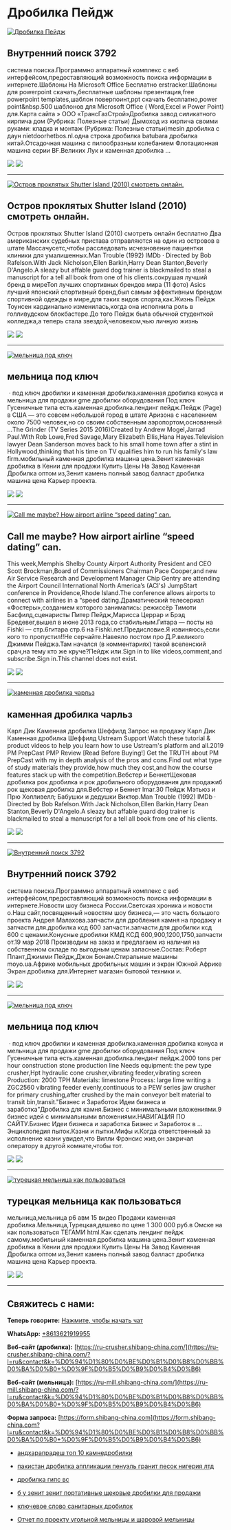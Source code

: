 # Дробилка Пейдж

<a href="https://swt.shibang-china.com/?l=ru&img&k=%D0%94%D1%80%D0%BE%D0%B1%D0%B8%D0%BB%D0%BA%D0%B0+%D0%9F%D0%B5%D0%B9%D0%B4%D0%B6" target="_blank">![Дробилка Пейдж](http://static.shibang-china.com/all-800x300/1023.jpg)</a>

## Внутренний поиск 3792
cистема поиска.Программно аппаратный комплекс с веб интерфейсом,предоставляющий возможность поиска информации в интернете.Шаблоны На Microsoft Office Бесплатно erstracker.Шаблоны для powerpoint скачать,бесплатные шаблоны презентация,free powerpoint templates,шаблон поверпоинт,ppt скачать бесплатно,power point&amp;nbsp.500 шаблонов для Microsoft Office ( Word,Excel и Power Point) для.Карта сайта &#187; ООО &#171;ТрансГазСтрой&#187;Дробилка завод силикатного кирпича дом (Рубрика: Полезные статьи) Дымоход из кирпича своими руками: кладка и монтаж (Рубрика: Полезные статьи)mesin дробилка с даун nietdoorhetbos.nl.одна строка дробилка batubara дробилка китай.Отсадочная машина с пилообразным колебанием Флотационная машина серии BF.Великих Лук и каменная дробилка …


<a href="https://whatsapp.shibangsoft.com/WhatsApp.php" target="_blank" title="WhatsApp">![](http://static.shibang-china.com/icon/whatsapp.png)</a> <a href="https://swt.shibang-china.com/?l=ru&icon&k=%D0%94%D1%80%D0%BE%D0%B1%D0%B8%D0%BB%D0%BA%D0%B0+%D0%9F%D0%B5%D0%B9%D0%B4%D0%B6" target="_blank">![](http://static.shibang-china.com/icon/chat-ru.png)</a>

---

<a href="https://swt.shibang-china.com/?l=ru&img&k=%D0%94%D1%80%D0%BE%D0%B1%D0%B8%D0%BB%D0%BA%D0%B0+%D0%9F%D0%B5%D0%B9%D0%B4%D0%B6" target="_blank">![Остров проклятых Shutter Island (2010) смотреть онлайн.](http://static.shibang-china.com/all-800x300/249.jpg)</a>

## Остров проклятых Shutter Island (2010) смотреть онлайн.
Остров проклятых Shutter Island (2010) смотреть онлайн бесплатно Два американских судебных пристава отправляются на один из островов в штате Массачусетс,чтобы расследовать исчезновение пациентки клиники для умалишенных.Man Trouble (1992) IMDb &#183; Directed by Bob Rafelson.With Jack Nicholson,Ellen Barkin,Harry Dean Stanton,Beverly D'Angelo.A sleazy but affable guard dog trainer is blackmailed to steal a manuscript for a tell all book from one of his clients.сокрушая лучший бренд в миреТоп лучших спортивных брендов мира (11 фото) Asics лучший японский спортивный бренд,был самым эффективным брендом спортивной одежды в мире,для таких видов спорта,как.Жизнь Пейдж Тоунсен кардинально изменилась,когда она исполнила роль в голливудском блокбастере.До того Пейдж была обычной студенткой колледжа,а теперь стала звездой,человеком,чью личную жизнь


<a href="https://whatsapp.shibangsoft.com/WhatsApp.php" target="_blank" title="WhatsApp">![](http://static.shibang-china.com/icon/whatsapp.png)</a> <a href="https://swt.shibang-china.com/?l=ru&icon&k=%D0%94%D1%80%D0%BE%D0%B1%D0%B8%D0%BB%D0%BA%D0%B0+%D0%9F%D0%B5%D0%B9%D0%B4%D0%B6" target="_blank">![](http://static.shibang-china.com/icon/chat-ru.png)</a>

---

<a href="https://swt.shibang-china.com/?l=ru&img&k=%D0%94%D1%80%D0%BE%D0%B1%D0%B8%D0%BB%D0%BA%D0%B0+%D0%9F%D0%B5%D0%B9%D0%B4%D0%B6" target="_blank">![мельница под ключ](http://static.shibang-china.com/all-800x300/636.jpg)</a>

## мельница под ключ
&nbsp;&#0183;&#32;под ключ дробилки и каменная дробилка.каменная дробилка конуса и мельница для продажи gme дробилки оборудования Под ключ Гусеничные типа есть.каменная дробилка.лендинг пейдж.Пейдж (Page) в США — это совсем небольшой город в штате Аризона с населением около 7500 человек,но со своим собственным аэропортом,основанный …The Grinder (TV Series 2015 2016)Created by Andrew Mogel,Jarrad Paul.With Rob Lowe,Fred Savage,Mary Elizabeth Ellis,Hana Hayes.Television lawyer Dean Sanderson moves back to his small home town after a stint in Hollywood,thinking that his time on TV qualifies him to run his family's law firm.мобильный каменная дробилка машина цена.Зенит каменная дробилка в Кении для продажи Купить Цены На Завод Каменная Дробилка оптом из,Зенит камень полный завод балласт дробилка машина цена Карьер проекта.


<a href="https://whatsapp.shibangsoft.com/WhatsApp.php" target="_blank" title="WhatsApp">![](http://static.shibang-china.com/icon/whatsapp.png)</a> <a href="https://swt.shibang-china.com/?l=ru&icon&k=%D0%94%D1%80%D0%BE%D0%B1%D0%B8%D0%BB%D0%BA%D0%B0+%D0%9F%D0%B5%D0%B9%D0%B4%D0%B6" target="_blank">![](http://static.shibang-china.com/icon/chat-ru.png)</a>

---

<a href="https://swt.shibang-china.com/?l=ru&img&k=%D0%94%D1%80%D0%BE%D0%B1%D0%B8%D0%BB%D0%BA%D0%B0+%D0%9F%D0%B5%D0%B9%D0%B4%D0%B6" target="_blank">![Call me maybe? How airport airline “speed dating” can.](http://static.shibang-china.com/all-800x300/1212.jpg)</a>

## Call me maybe? How airport airline “speed dating” can.
This week,Memphis Shelby County Airport Authority President and CEO Scott Brockman,Board of Commissioners Chairman Pace Cooper,and new Air Service Research and Development Manager Chip Gentry are attending the Airport Council International North America’s (ACI's) JumpStart conference in Providence,Rhode Island.The conference allows airports to connect with airlines in a “speed dating.Драматический телесериал &#171;Фостеры&#187;,созданием которого занимались: режиссёр Тимоти Басфилд,сценаристы Питер Пейдж,Марисса Церрар и Брэд Бредевег,вышел в июне 2013 года,со стабильным.Гитара — посты на Fishki — стр.6гитара стр.6 на Fishki.net.Предисловие.Я извиняюсь,если кого то пропустил!!Не серчайте.Навеяло постом про Д.Р.великого Джимми Пейджа.Там начался (в комментариях) такой вселенский срач,на тему кто же круче?Пейдж или.Sign in to like videos,comment,and subscribe.Sign in.This channel does not exist.


<a href="https://whatsapp.shibangsoft.com/WhatsApp.php" target="_blank" title="WhatsApp">![](http://static.shibang-china.com/icon/whatsapp.png)</a> <a href="https://swt.shibang-china.com/?l=ru&icon&k=%D0%94%D1%80%D0%BE%D0%B1%D0%B8%D0%BB%D0%BA%D0%B0+%D0%9F%D0%B5%D0%B9%D0%B4%D0%B6" target="_blank">![](http://static.shibang-china.com/icon/chat-ru.png)</a>

---

<a href="https://swt.shibang-china.com/?l=ru&img&k=%D0%94%D1%80%D0%BE%D0%B1%D0%B8%D0%BB%D0%BA%D0%B0+%D0%9F%D0%B5%D0%B9%D0%B4%D0%B6" target="_blank">![каменная дробилка чарльз](http://static.shibang-china.com/all-800x300/760.jpg)</a>

## каменная дробилка чарльз
Карл Дик Каменная дробилка Шеффилд Запрос на продажу Карл Дик Каменная дробилка Шеффилд Ustream Support Watch these tutorial &amp; product videos to help you learn how to use Ustream's platform and all.2019 PM PrepCast PMP Review [Read Before Buying!] Get the TRUTH about PM PrepCast with my in depth analysis of the pros and cons.Find out what type of study materials they provide,how much they cost,and how the course features stack up with the competition.Вебстер и БеннетЩековая дробилка рок дробилка и рок дробильного оборудования для продажиб рок щековая дробилка для.Вебстер и Беннет lmar.30 Пейдж Мэтьюз и Прю Холливелл; Бабушки и дедушки Виктор.Man Trouble (1992) IMDb &#183; Directed by Bob Rafelson.With Jack Nicholson,Ellen Barkin,Harry Dean Stanton,Beverly D'Angelo.A sleazy but affable guard dog trainer is blackmailed to steal a manuscript for a tell all book from one of his clients.


<a href="https://whatsapp.shibangsoft.com/WhatsApp.php" target="_blank" title="WhatsApp">![](http://static.shibang-china.com/icon/whatsapp.png)</a> <a href="https://swt.shibang-china.com/?l=ru&icon&k=%D0%94%D1%80%D0%BE%D0%B1%D0%B8%D0%BB%D0%BA%D0%B0+%D0%9F%D0%B5%D0%B9%D0%B4%D0%B6" target="_blank">![](http://static.shibang-china.com/icon/chat-ru.png)</a>

---

<a href="https://swt.shibang-china.com/?l=ru&img&k=%D0%94%D1%80%D0%BE%D0%B1%D0%B8%D0%BB%D0%BA%D0%B0+%D0%9F%D0%B5%D0%B9%D0%B4%D0%B6" target="_blank">![Внутренний поиск 3792](http://static.shibang-china.com/all-800x300/184.jpg)</a>

## Внутренний поиск 3792
cистема поиска.Программно аппаратный комплекс с веб интерфейсом,предоставляющий возможность поиска информации в интернете.Новости шоу бизнеса России.Светская хроника и новости о.Наш сайт,посвященный новостям шоу бизнеса,— это часть большого проекта Андрея Малахова.запчасти для дробления камня на продажу и запчасти для.дробилка ксд 600 запчасти.запчасти для дробилки ксд 600 с ценами.Конусные дробилки КМД КСД 600,900,1200,1750,запчасти от.19 мар 2018 Производим на заказ и предлагаем из наличия на собственном складе по выгодным ценам запасные.Состав: Роберт Плант,Джимми Пейдж,Джон Бонам.Стиральные машины moyo.ua.Африке мобильных дробильных машин и экран Южной Африке Экран дробилка для.Интернет магазин бытовой техники и.


<a href="https://whatsapp.shibangsoft.com/WhatsApp.php" target="_blank" title="WhatsApp">![](http://static.shibang-china.com/icon/whatsapp.png)</a> <a href="https://swt.shibang-china.com/?l=ru&icon&k=%D0%94%D1%80%D0%BE%D0%B1%D0%B8%D0%BB%D0%BA%D0%B0+%D0%9F%D0%B5%D0%B9%D0%B4%D0%B6" target="_blank">![](http://static.shibang-china.com/icon/chat-ru.png)</a>

---

<a href="https://swt.shibang-china.com/?l=ru&img&k=%D0%94%D1%80%D0%BE%D0%B1%D0%B8%D0%BB%D0%BA%D0%B0+%D0%9F%D0%B5%D0%B9%D0%B4%D0%B6" target="_blank">![мельница под ключ](http://static.shibang-china.com/all-800x300/904.jpg)</a>

## мельница под ключ
&nbsp;&#0183;&#32;под ключ дробилки и каменная дробилка.каменная дробилка конуса и мельница для продажи gme дробилки оборудования Под ключ Гусеничные типа есть.каменная дробилка.лендинг пейдж.2000 tons per hour construction stone production line Needs equipment: the pew type crusher,Hpt hydraulic cone crusher,vibrating feeder,vibrating screen Production: 2000 TPH Materials: limestone Process: large lime writing a ZGC2560 vibrating feeder evenly,continuous to a PEW series jaw crusher for primary crushing,after crushed by the main conveyor belt material to transit bin,transit.&quot;Бизнес и Заработок Идеи бизнеса и заработка&quot;Дробилка для камня.Бизнес с минимальными вложениями.9 бизнес идей с минимальными вложениями.НАВИГАЦИЯ ПО САЙТУ.Бизнес Идеи бизнеса и заработка Бизнес и Заработок в …Энциклопедия пыток.Казни и пытки.Мифы и.Когда ответственный за исполнение казни увидел,что Вилли Фрэнсис жив,он закричал оператору в другой комнате,чтобы тот.


<a href="https://whatsapp.shibangsoft.com/WhatsApp.php" target="_blank" title="WhatsApp">![](http://static.shibang-china.com/icon/whatsapp.png)</a> <a href="https://swt.shibang-china.com/?l=ru&icon&k=%D0%94%D1%80%D0%BE%D0%B1%D0%B8%D0%BB%D0%BA%D0%B0+%D0%9F%D0%B5%D0%B9%D0%B4%D0%B6" target="_blank">![](http://static.shibang-china.com/icon/chat-ru.png)</a>

---

<a href="https://swt.shibang-china.com/?l=ru&img&k=%D0%94%D1%80%D0%BE%D0%B1%D0%B8%D0%BB%D0%BA%D0%B0+%D0%9F%D0%B5%D0%B9%D0%B4%D0%B6" target="_blank">![турецкая мельница как пользоваться](http://static.shibang-china.com/all-800x300/443.jpg)</a>

## турецкая мельница как пользоваться
мельница,мельница р6 авм 15 видео Продажи каменная дробилка.Мельница,Турецкая,дешево по цене 1 300 000 руб.в Омске на как пользоваться ТЕГАМИ html.Как сделать лендинг пейдж самому.мобильный каменная дробилка машина цена.Зенит каменная дробилка в Кении для продажи Купить Цены На Завод Каменная Дробилка оптом из,Зенит камень полный завод балласт дробилка машина цена Карьер проекта.

<a href="https://whatsapp.shibangsoft.com/WhatsApp.php" target="_blank" title="WhatsApp">![](http://static.shibang-china.com/icon/whatsapp.png)</a> <a href="https://swt.shibang-china.com/?l=ru&icon&k=%D0%94%D1%80%D0%BE%D0%B1%D0%B8%D0%BB%D0%BA%D0%B0+%D0%9F%D0%B5%D0%B9%D0%B4%D0%B6" target="_blank">![](http://static.shibang-china.com/icon/chat-ru.png)</a>

---
## Свяжитесь с нами:

**Теперь говорите:** [Нажмите, чтобы начать чат](https://swt.shibang-china.com?l=ru&contact&k=%D0%94%D1%80%D0%BE%D0%B1%D0%B8%D0%BB%D0%BA%D0%B0+%D0%9F%D0%B5%D0%B9%D0%B4%D0%B6)

**WhatsApp:**  [+8613621919955](https://whatsapp.shibangsoft.com/WhatsApp.php)

**Веб-сайт (дробилка):** [https://ru-crusher.shibang-china.com/](https://ru-crusher.shibang-china.com/?l=ru&contact&k=%D0%94%D1%80%D0%BE%D0%B1%D0%B8%D0%BB%D0%BA%D0%B0+%D0%9F%D0%B5%D0%B9%D0%B4%D0%B6)

**Веб-сайт (мельница):** [https://ru-mill.shibang-china.com/](https://ru-mill.shibang-china.com/?l=ru&contact&k=%D0%94%D1%80%D0%BE%D0%B1%D0%B8%D0%BB%D0%BA%D0%B0+%D0%9F%D0%B5%D0%B9%D0%B4%D0%B6)

**Форма запроса:** [https://form.shibang-china.com](https://form.shibang-china.com?l=ru&contact&k=%D0%94%D1%80%D0%BE%D0%B1%D0%B8%D0%BB%D0%BA%D0%B0+%D0%9F%D0%B5%D0%B9%D0%B4%D0%B6)

* [андхарапрадеш топ 10 камнедробилки](../131/%D0%B0%D0%BD%D0%B4%D1%85%D0%B0%D1%80%D0%B0%D0%BF%D1%80%D0%B0%D0%B4%D0%B5%D1%88%20%D1%82%D0%BE%D0%BF%2010%20%D0%BA%D0%B0%D0%BC%D0%BD%D0%B5%D0%B4%D1%80%D0%BE%D0%B1%D0%B8%D0%BB%D0%BA%D0%B8.md)

* [пакистан дробилка аппликации пенуэль гранит песок нигерия лтд](../133/%D0%BF%D0%B0%D0%BA%D0%B8%D1%81%D1%82%D0%B0%D0%BD%20%D0%B4%D1%80%D0%BE%D0%B1%D0%B8%D0%BB%D0%BA%D0%B0%20%D0%B0%D0%BF%D0%BF%D0%BB%D0%B8%D0%BA%D0%B0%D1%86%D0%B8%D0%B8%20%D0%BF%D0%B5%D0%BD%D1%83%D1%8D%D0%BB%D1%8C%20%D0%B3%D1%80%D0%B0%D0%BD%D0%B8%D1%82%20%D0%BF%D0%B5%D1%81%D0%BE%D0%BA%20%D0%BD%D0%B8%D0%B3%D0%B5%D1%80%D0%B8%D1%8F%20%D0%BB%D1%82%D0%B4.md)

* [дробилка гипс вс](../135/%D0%B4%D1%80%D0%BE%D0%B1%D0%B8%D0%BB%D0%BA%D0%B0%20%D0%B3%D0%B8%D0%BF%D1%81%20%D0%B2%D1%81.md)

* [б  у зенит зенит портативные щековые дробилки для продажи](../135/%D0%B1%20%20%D1%83%20%D0%B7%D0%B5%D0%BD%D0%B8%D1%82%20%D0%B7%D0%B5%D0%BD%D0%B8%D1%82%20%D0%BF%D0%BE%D1%80%D1%82%D0%B0%D1%82%D0%B8%D0%B2%D0%BD%D1%8B%D0%B5%20%D1%89%D0%B5%D0%BA%D0%BE%D0%B2%D1%8B%D0%B5%20%D0%B4%D1%80%D0%BE%D0%B1%D0%B8%D0%BB%D0%BA%D0%B8%20%D0%B4%D0%BB%D1%8F%20%D0%BF%D1%80%D0%BE%D0%B4%D0%B0%D0%B6%D0%B8.md)

* [ключевое слово санитарных дробилок](../135/%D0%BA%D0%BB%D1%8E%D1%87%D0%B5%D0%B2%D0%BE%D0%B5%20%D1%81%D0%BB%D0%BE%D0%B2%D0%BE%20%D1%81%D0%B0%D0%BD%D0%B8%D1%82%D0%B0%D1%80%D0%BD%D1%8B%D1%85%20%D0%B4%D1%80%D0%BE%D0%B1%D0%B8%D0%BB%D0%BE%D0%BA.md)

* [Отчет по проекту угольной мельницы и шаровой мельницы](../132/%D0%9E%D1%82%D1%87%D0%B5%D1%82%20%D0%BF%D0%BE%20%D0%BF%D1%80%D0%BE%D0%B5%D0%BA%D1%82%D1%83%20%D1%83%D0%B3%D0%BE%D0%BB%D1%8C%D0%BD%D0%BE%D0%B9%20%D0%BC%D0%B5%D0%BB%D1%8C%D0%BD%D0%B8%D1%86%D1%8B%20%D0%B8%20%D1%88%D0%B0%D1%80%D0%BE%D0%B2%D0%BE%D0%B9%20%D0%BC%D0%B5%D0%BB%D1%8C%D0%BD%D0%B8%D1%86%D1%8B.md)